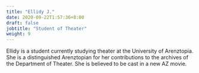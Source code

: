 ```yaml
---
title: "Ellidy J."
date: 2020-09-22T1:57:36+8:00
draft: false
jobtitle: "Student of Theater"
weight: 9
---
```


Ellidy is a student currently studying theater at the University of Arenztopia. She is a distinguished Arenztopian for her contributions to the archives of the Department of Theater. She is believed to be cast in a new AZ movie.
